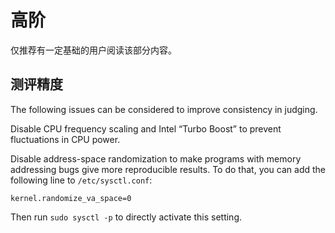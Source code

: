 # 高阶

仅推荐有一定基础的用户阅读该部分内容。

## 测评精度

The following issues can be considered to improve consistency in judging.

Disable CPU frequency scaling and Intel “Turbo Boost” to prevent fluctuations in CPU power.

Disable address-space randomization to make programs with memory addressing bugs give more reproducible results. To do that, you can add the following line to `/etc/sysctl.conf`:

```
kernel.randomize_va_space=0
```

Then run `sudo sysctl -p` to directly activate this setting.
